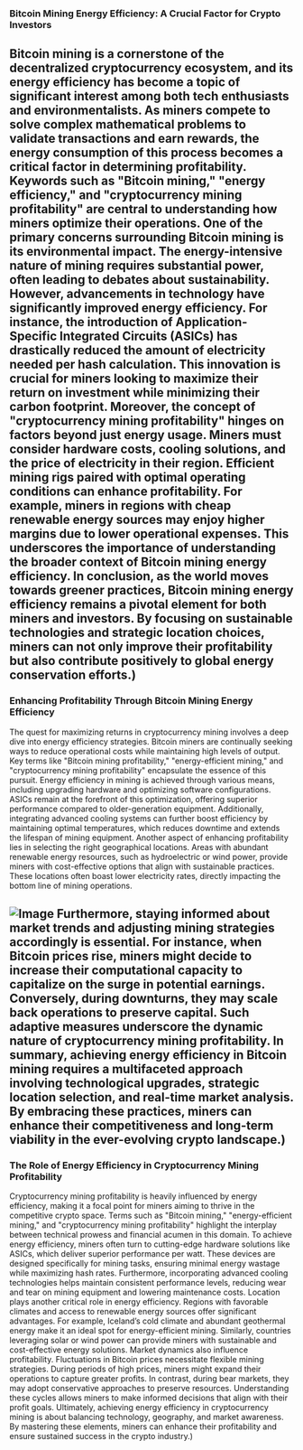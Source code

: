 ### Bitcoin Mining Energy Efficiency: A Crucial Factor for Crypto Investors
Bitcoin mining is a cornerstone of the decentralized cryptocurrency ecosystem, and its energy efficiency has become a topic of significant interest among both tech enthusiasts and environmentalists. As miners compete to solve complex mathematical problems to validate transactions and earn rewards, the energy consumption of this process becomes a critical factor in determining profitability. Keywords such as "Bitcoin mining," "energy efficiency," and "cryptocurrency mining profitability" are central to understanding how miners optimize their operations.
One of the primary concerns surrounding Bitcoin mining is its environmental impact. The energy-intensive nature of mining requires substantial power, often leading to debates about sustainability. However, advancements in technology have significantly improved energy efficiency. For instance, the introduction of Application-Specific Integrated Circuits (ASICs) has drastically reduced the amount of electricity needed per hash calculation. This innovation is crucial for miners looking to maximize their return on investment while minimizing their carbon footprint.
Moreover, the concept of "cryptocurrency mining profitability" hinges on factors beyond just energy usage. Miners must consider hardware costs, cooling solutions, and the price of electricity in their region. Efficient mining rigs paired with optimal operating conditions can enhance profitability. For example, miners in regions with cheap renewable energy sources may enjoy higher margins due to lower operational expenses. This underscores the importance of understanding the broader context of Bitcoin mining energy efficiency.
In conclusion, as the world moves towards greener practices, Bitcoin mining energy efficiency remains a pivotal element for both miners and investors. By focusing on sustainable technologies and strategic location choices, miners can not only improve their profitability but also contribute positively to global energy conservation efforts.)
---
### Enhancing Profitability Through Bitcoin Mining Energy Efficiency
The quest for maximizing returns in cryptocurrency mining involves a deep dive into energy efficiency strategies. Bitcoin miners are continually seeking ways to reduce operational costs while maintaining high levels of output. Key terms like "Bitcoin mining profitability," "energy-efficient mining," and "cryptocurrency mining profitability" encapsulate the essence of this pursuit.
Energy efficiency in mining is achieved through various means, including upgrading hardware and optimizing software configurations. ASICs remain at the forefront of this optimization, offering superior performance compared to older-generation equipment. Additionally, integrating advanced cooling systems can further boost efficiency by maintaining optimal temperatures, which reduces downtime and extends the lifespan of mining equipment.
Another aspect of enhancing profitability lies in selecting the right geographical locations. Areas with abundant renewable energy resources, such as hydroelectric or wind power, provide miners with cost-effective options that align with sustainable practices. These locations often boast lower electricity rates, directly impacting the bottom line of mining operations.

![Image](https://github.com/user-attachments/assets/d7419ec9-dc67-403f-bf28-8faea5f1f74f)
Furthermore, staying informed about market trends and adjusting mining strategies accordingly is essential. For instance, when Bitcoin prices rise, miners might decide to increase their computational capacity to capitalize on the surge in potential earnings. Conversely, during downturns, they may scale back operations to preserve capital. Such adaptive measures underscore the dynamic nature of cryptocurrency mining profitability.
In summary, achieving energy efficiency in Bitcoin mining requires a multifaceted approach involving technological upgrades, strategic location selection, and real-time market analysis. By embracing these practices, miners can enhance their competitiveness and long-term viability in the ever-evolving crypto landscape.)
---
### The Role of Energy Efficiency in Cryptocurrency Mining Profitability
Cryptocurrency mining profitability is heavily influenced by energy efficiency, making it a focal point for miners aiming to thrive in the competitive crypto space. Terms such as "Bitcoin mining," "energy-efficient mining," and "cryptocurrency mining profitability" highlight the interplay between technical prowess and financial acumen in this domain.
To achieve energy efficiency, miners often turn to cutting-edge hardware solutions like ASICs, which deliver superior performance per watt. These devices are designed specifically for mining tasks, ensuring minimal energy wastage while maximizing hash rates. Furthermore, incorporating advanced cooling technologies helps maintain consistent performance levels, reducing wear and tear on mining equipment and lowering maintenance costs.
Location plays another critical role in energy efficiency. Regions with favorable climates and access to renewable energy sources offer significant advantages. For example, Iceland’s cold climate and abundant geothermal energy make it an ideal spot for energy-efficient mining. Similarly, countries leveraging solar or wind power can provide miners with sustainable and cost-effective energy solutions.
Market dynamics also influence profitability. Fluctuations in Bitcoin prices necessitate flexible mining strategies. During periods of high prices, miners might expand their operations to capture greater profits. In contrast, during bear markets, they may adopt conservative approaches to preserve resources. Understanding these cycles allows miners to make informed decisions that align with their profit goals.
Ultimately, achieving energy efficiency in cryptocurrency mining is about balancing technology, geography, and market awareness. By mastering these elements, miners can enhance their profitability and ensure sustained success in the crypto industry.)
